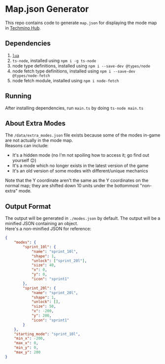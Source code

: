 # Map.json Generator
This repo contains code to generate `map.json` for displaying the mode map in [Techmino Hub](https://techmino-hub.github.io/).

## Dependencies
1. [`lua`](https://www.lua.org/download.html)
2. `ts-node`, installed using `npm i -g ts-node`
3. node type definitions, installed using `npm i --save-dev @types/node`
4. node fetch type definitions, installed using `npm i --save-dev @types/node-fetch`
5. node fetch module, installed using `npm i node-fetch`

## Running
After installing dependencies, run `main.ts` by doing `ts-node main.ts`

## About Extra Modes
The `/data/extra_modes.json` file exists because some of the modes in-game are not actually in the mode map.  
Reasons can include:
- It's a hidden mode (no I'm not spoiling how to access it; go find out yourself 😉)
- It's a mode which no longer exists in the latest version of the game
- It's an old version of some modes with different/unique mechanics

Note that the Y coordinate aren't the same as the Y coordinates on the normal map; they are shifted down 10 units under the bottommost "non-extra" mode.

## Output Format
The output will be generated in `./modes.json` by default. The output will be a minified JSON containing an object.  
Here's a non-minified JSON for reference:
```json
{
    "modes": {
        "sprint_10l": {
            "name": "sprint_10l",
            "shape": 1,
            "unlock": ["sprint_20l"],
            "size": 40,
            "x": 0,
            "y": 0,
            "icon": "sprint1"
        },
        "sprint_20l": {
            "name": "sprint_20l",
            "shape": 1,
            "unlock": [],
            "size": 50,
            "x": -200,
            "y": 200,
            "icon": "sprint1"
        }
    },
    "starting_mode": "sprint_10l",
    "min_x": -200,
    "max_x": 0,
    "min_y": 0,
    "max_y": 200
}
```